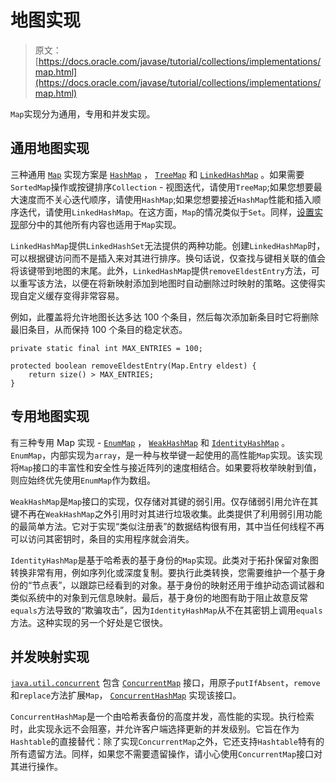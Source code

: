 # 地图实现

> 原文： [https://docs.oracle.com/javase/tutorial/collections/implementations/map.html](https://docs.oracle.com/javase/tutorial/collections/implementations/map.html)

`Map`实现分为通用，专用和并发实现。

## 通用地图实现

三种通用 [`Map`](https://docs.oracle.com/javase/8/docs/api/java/util/Map.html) 实现方案是 [`HashMap`](https://docs.oracle.com/javase/8/docs/api/java/util/HashMap.html) ， [`TreeMap`](https://docs.oracle.com/javase/8/docs/api/java/util/TreeMap.html) 和 [`LinkedHashMap`](https://docs.oracle.com/javase/8/docs/api/java/util/LinkedHashMap.html) 。如果需要`SortedMap`操作或按键排序`Collection` - 视图迭代，请使用`TreeMap`;如果您想要最大速度而不关心迭代顺序，请使用`HashMap`;如果您想要接近`HashMap`性能和插入顺序迭代，请使用`LinkedHashMap`。在这方面，`Map`的情况类似于`Set`。同样，[设置实现](../implementations/set.html)部分中的其他所有内容也适用于`Map`实现。

`LinkedHashMap`提供`LinkedHashSet`无法提供的两种功能。创建`LinkedHashMap`时，可以根据键访问而不是插入来对其进行排序。换句话说，仅查找与键相关联的值会将该键带到地图的末尾。此外，`LinkedHashMap`提供`removeEldestEntry`方法，可以重写该方法，以便在将新映射添加到地图时自动删除过时映射的策略。这使得实现自定义缓存变得非常容易。

例如，此覆盖将允许地图长达多达 100 个条目，然后每次添加新条目时它将删除最旧条目，从而保持 100 个条目的稳定状态。

```
private static final int MAX_ENTRIES = 100;

protected boolean removeEldestEntry(Map.Entry eldest) {
    return size() > MAX_ENTRIES;
}

```

## 专用地图实现

有三种专用 Map 实现 - [`EnumMap`](https://docs.oracle.com/javase/8/docs/api/java/util/EnumMap.html) ， [`WeakHashMap`](https://docs.oracle.com/javase/8/docs/api/java/util/WeakHashMap.html) 和 [`IdentityHashMap`](https://docs.oracle.com/javase/8/docs/api/java/util/IdentityHashMap.html) 。 `EnumMap`，内部实现为`array`，是一种与枚举键一起使用的高性能`Map`实现。该实现将`Map`接口的丰富性和安全性与接近阵列的速度相结合。如果要将枚举映射到值，则应始终优先使用`EnumMap`作为数组。

`WeakHashMap`是`Map`接口的实现，仅存储对其键的弱引用。仅存储弱引用允许在其键不再在`WeakHashMap`之外引用时对其进行垃圾收集。此类提供了利用弱引用功能的最简单方法。它对于实现“类似注册表”的数据结构很有用，其中当任何线程不再可以访问其密钥时，条目的实用程序就会消失。

`IdentityHashMap`是基于哈希表的基于身份的`Map`实现。此类对于拓扑保留对象图转换非常有用，例如序列化或深度复制。要执行此类转换，您需要维护一个基于身份的“节点表”，以跟踪已经看到的对象。基于身份的映射还用于维护动态调试器和类似系统中的对象到元信息映射。最后，基于身份的地图有助于阻止故意反常`equals`方法导致的“欺骗攻击”，因为`IdentityHashMap`从不在其密钥上调用`equals`方法。这种实现的另一个好处是它很快。

## 并发映射实现

[`java.util.concurrent`](https://docs.oracle.com/javase/8/docs/api/java/util/concurrent/package-summary.html) 包含 [`ConcurrentMap`](https://docs.oracle.com/javase/8/docs/api/java/util/concurrent/ConcurrentMap.html) 接口，用原子`putIfAbsent`，`remove`和`replace`方法扩展`Map`， [`ConcurrentHashMap`](https://docs.oracle.com/javase/8/docs/api/java/util/concurrent/ConcurrentHashMap.html) 实现该接口。

`ConcurrentHashMap`是一个由哈希表备份的高度并发，高性能的实现。执行检索时，此实现永远不会阻塞，并允许客户端选择更新的并发级别。它旨在作为`Hashtable`的直接替代：除了实现`ConcurrentMap`之外，它还支持`Hashtable`特有的所有遗留方法。同样，如果您不需要遗留操作，请小心使用`ConcurrentMap`接口对其进行操作。